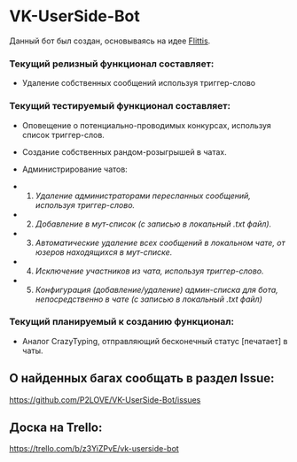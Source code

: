 # VK-UserSide-Bot
 
Данный бот был создан, основываясь на идее [Flittis](http://https://github.com/Flittis "Flittis").

### Текущий релизный функционал составляет:

- Удаление собственных сообщений используя триггер-слово

### Текущий тестируемый функционал составляет:

- Оповещение о потенциально-проводимых конкурсах, используя список триггер-слов.

- Создание собственных рандом-розыгрышей в чатах.

- Администрирование чатов:
- 1.  *Удаление администраторами пересланных сообщений, используя триггер-слово.*
- 2.  *Добавление в мут-список (с записью в локальный .txt файл).*
- 3.  *Автоматические удаление всех сообщений в локальном чате, от юзеров находящихся в мут-списке.*
- 4.  *Исключение участников из чата, используя триггер-слово.*
- 5.  *Конфигурация (добавление/удаление) админ-списка для бота, непосредственно в чате (с записью в локальный .txt файл)*

### Текущий планируемый к созданию функционал:

- Аналог CrazyTyping, отправляющий бесконечный статус [печатает] в чаты.

## О найденных багах сообщать в раздел Issue:
https://github.com/P2LOVE/VK-UserSide-Bot/issues

## Доска на Trello:

https://trello.com/b/z3YiZPvE/vk-userside-bot
